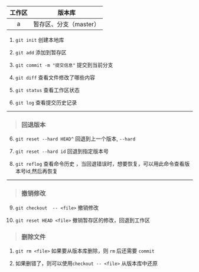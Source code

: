 工作区 | 版本库 |
:---:|:---:|
   a | 暂存区、分支（master） |  
1. `git init` 创建本地库

2. `git add` 添加到暂存区

3. `git commit -m "提交信息"` 提交到当前分支

3. `git diff`  查看文件修改了哪些内容

4. `git status` 查看工作区状态

5. `git log` 查看提交历史记录
---

> ### 回退版本

6. `git reset --hard HEAD^` 回退到上一个版本, `--hard`

7. `git reset --hard id`  回退到指定版本号

8. `git reflog` 查看命令历史 ，当回退错误时，想要恢复，可以用此命令查看版本号id,然后再恢复

---
> ### 撤销修改

9. `git checkout  -- <file>` 撤销修改

10. `git reset HEAD <file>` 撤销暂存区的修改，回退到工作区

> ### 删除文件

1. `git rm <file>` 如果要从版本库删除，则 `rm` 后还需要 `commit`

2. 如果删错了，则可以使用`checkout -- <file>` 从版本库中还原





